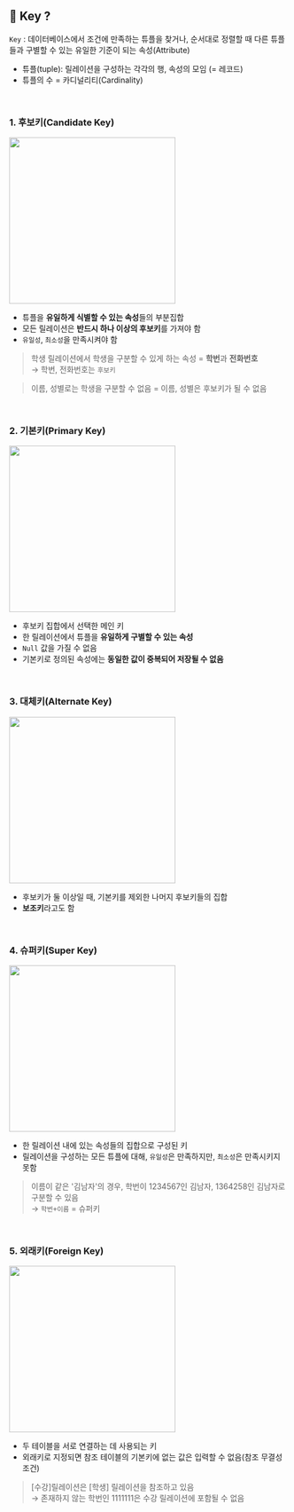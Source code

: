 ## 🔑 Key ?

`Key` : 데이터베이스에서 조건에 만족하는 튜플을 찾거나, 순서대로 정렬할 때 다른 튜플들과 구별할 수 있는 유일한 기준이 되는 속성(Attribute)

- 튜플(tuple): 릴레이션을 구성하는 각각의 행, 속성의 모임 (= 레코드)
- 튜플의 수 = 카디널리티(Cardinality)

<br>

### 1. 후보키(Candidate Key)
<img src="https://user-images.githubusercontent.com/80563849/228608320-050c5027-36ca-449b-aff2-2fd3eb5bf968.JPG" height=300>

- 튜플을 **유일하게 식별할 수 있는 속성**들의 부분집합
- 모든 릴레이션은 **반드시 하나 이상의 후보키**를 가져야 함
- `유일성`, `최소성`을 만족시켜야 함

> 학생 릴레이션에서 학생을 구분할 수 있게 하는 속성 = **학번**과 **전화번호**   
→ 학번, 전화번호는 `후보키`   

> 이름, 성별로는 학생을 구분할 수 없음 = 이름, 성별은 후보키가 될 수 없음

<br>

### 2. 기본키(Primary Key)
<img src="https://user-images.githubusercontent.com/80563849/228608956-c7f4dbfb-a1f2-4100-92f6-d676951b574e.JPG" height=300>

- 후보키 집합에서 선택한 메인 키
- 한 릴레이션에서 튜플을 **유일하게 구별할 수 있는 속성**
- `Null` 값을 가질 수 없음
- 기본키로 정의된 속성에는 **동일한 값이 중복되어 저장될 수 없음**


<br>

### 3. 대체키(Alternate Key)
<img src="https://user-images.githubusercontent.com/80563849/228609140-20683909-f5fc-4588-8716-ceebc5f8b8b0.JPG" height=300>

- 후보키가 둘 이상일 때, 기본키를 제외한 나머지 후보키들의 집합
- **보조키**라고도 함

<br>

### 4. 슈퍼키(Super Key)
<img src="https://user-images.githubusercontent.com/80563849/228609225-d71b0bee-d038-408e-ab8a-0d10001d8324.JPG" height=300>

- 한 릴레이션 내에 있는 속성들의 집합으로 구성된 키
- 릴레이션을 구성하는 모든 튜플에 대해, `유일성`은 만족하지만, `최소성`은 만족시키지 못함

> 이름이 같은 '김남자'의 경우, 학번이 1234567인 김남자, 1364258인 김남자로 구분할 수 있음   
→ `학번+이름` = 슈퍼키

<br>

### 5. 외래키(Foreign Key)
<img src="https://user-images.githubusercontent.com/80563849/228609317-bdf743b0-abc4-413e-9700-ac5b699b1775.JPG" height=300>

- 두 테이블을 서로 연결하는 데 사용되는 키
- 외래키로 지정되면 참조 테이블의 기본키에 없는 값은 입력할 수 없음(참조 무결성 조건)

> [수강]릴레이션은 [학생] 릴레이션을 참조하고 있음  
→ 존재하지 않는 학번인 1111111은 수강 릴레이션에 포함될 수 없음
